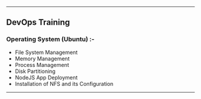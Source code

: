 **********************************************************************************************************************************************************************************
<h2><b>DevOps Training</b></h2>
<h3>Operating System (Ubuntu) :-</h3>
<ul>
	<li>File System Management</li>
	<li>Memory Management</li>
	<li>Process Management</li>
	<li>Disk Partitioning</li>
	<li>NodeJS App Deployment</li>
	<li>Installation of NFS and its Configuration</li>
</ul>

***********************************************************************************************************************************************************************************
